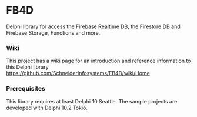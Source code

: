 # FB4D
Delphi library for access the Firebase Realtime DB, the Firestore DB and Firebase Storage, Functions and more.

### Wiki

This project has a wiki page for an introduction and reference information to this Delphi library
https://github.com/SchneiderInfosystems/FB4D/wiki/Home

### Prerequisites

This library requires at least Delphi 10 Seattle. The sample projects are developed with Delphi 10.2 Tokio. 
